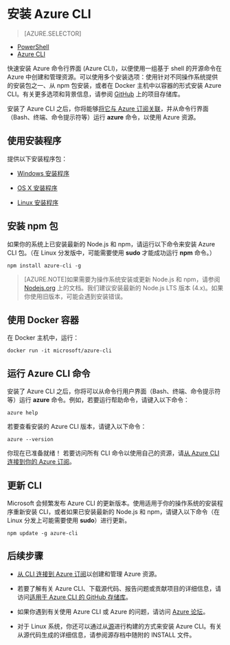 <properties
	pageTitle="安装 Azure 命令行界面 | Azure"
	description="安装适用于 Mac、Linux 和 Windows 的 Azure CLI 即可使用 Azure 服务"
	editor=""
	manager="timlt"
	documentationCenter=""
	authors="dlepow"
	services=""
	tags="azure-resource-manager,azure-service-management"/>

<tags
	ms.service="multiple"
	ms.date="04/07/2016"
	wacn.date="05/05/2016"/>

# 安装 Azure CLI

> [AZURE.SELECTOR]
- [PowerShell](/documentation/articles/powershell-install-configure)
- [Azure CLI](/documentation/articles/xplat-cli-install)

快速安装 Azure 命令行界面 (Azure CLI)，以便使用一组基于 shell 的开源命令在 Azure 中创建和管理资源。可以使用多个安装选项：使用针对不同操作系统提供的安装包之一、从 npm 包安装，或者在 Docker 主机中以容器的形式安装 Azure CLI。有关更多选项和背景信息，请参阅 [GitHub](https://github.com/azure/azure-xplat-cli) 上的项目存储库。


安装了 Azure CLI 之后，你将能够[将它与 Azure 订阅关联](/documentation/articles/xplat-cli-connect)，并从命令行界面（Bash、终端、命令提示符等）运行 **azure** 命令，以使用 Azure 资源。


## 使用安装程序

提供以下安装程序包：

* [Windows 安装程序][windows-installer]

* [OS X 安装程序](http://go.microsoft.com/fwlink/?LinkId=252249)

* [Linux 安装程序][linux-installer]


## 安装 npm 包

如果你的系统上已安装最新的 Node.js 和 npm，请运行以下命令来安装 Azure CLI 包。（在 Linux 分发版中，可能需要使用 **sudo** 才能成功运行 __npm__ 命令。）

	npm install azure-cli -g

> [AZURE.NOTE]如果需要为操作系统安装或更新 Node.js 和 npm，请参阅 [Nodejs.org](https://nodejs.org/en/download/package-manager/) 上的文档。我们建议安装最新的 Node.js LTS 版本 (4.x)。如果你使用旧版本，可能会遇到安装错误。


## 使用 Docker 容器

在 Docker 主机中，运行：

```
docker run -it microsoft/azure-cli
```

## 运行 Azure CLI 命令
安装了 Azure CLI 之后，你将可以从命令行用户界面（Bash、终端、命令提示符等）运行 **azure** 命令。例如，若要运行帮助命令，请键入以下命令：

```
azure help
```

若要查看安装的 Azure CLI 版本，请键入以下命令：

```
azure --version
```

你现在已准备就绪！ 若要访问所有 CLI 命令以使用自己的资源，请[从 Azure CLI 连接到你的 Azure 订阅](/documentation/articles/xplat-cli-connect)。


## 更新 CLI

Microsoft 会频繁发布 Azure CLI 的更新版本。使用适用于你的操作系统的安装程序重新安装 CLI，或者如果已安装最新的 Node.js 和 npm，请键入以下命令（在 Linux 分发上可能需要使用 **sudo**）进行更新。

```
npm update -g azure-cli
```

## 后续步骤 

* [从 CLI 连接到 Azure 订阅](/documentation/articles/xplat-cli-connect)以创建和管理 Azure 资源。

* 若要了解有关 Azure CLI、下载源代码、报告问题或贡献项目的详细信息，请访问[适用于 Azure CLI 的 GitHub 存储库](https://github.com/azure/azure-xplat-cli)。

* 如果你遇到有关使用 Azure CLI 或 Azure 的问题，请访问 [Azure 论坛](http://social.msdn.microsoft.com/Forums/windowsazure/home)。

* 对于 Linux 系统，你还可以通过从[源](http://aka.ms/linux-azure-cli)进行构建的方式来安装 Azure CLI。有关从源代码生成的详细信息，请参阅源存档中随附的 INSTALL 文件。

[mac-installer]: http://go.microsoft.com/fwlink/?LinkId=252249
[windows-installer]: http://go.microsoft.com/?linkid=9828653&clcid=0x409
[linux-installer]: http://go.microsoft.com/fwlink/?linkid=253472
[cliasm]: /documentation/articles/virtual-machines-command-line-tools
[cliarm]: /documentation/articles/xplat-cli-azure-resource-manager

<!---HONumber=Mooncake_0425_2016-->